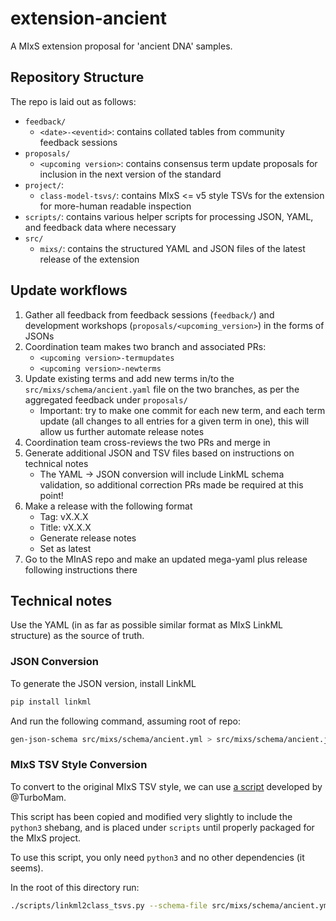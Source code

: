 # extension-ancient

A MIxS extension proposal for 'ancient DNA' samples.

## Repository Structure

The repo is laid out as follows:

- `feedback/`
  - `<date>-<eventid>`: contains collated tables from community feedback sessions
- `proposals/`
  - `<upcoming version>`: contains consensus term update proposals for inclusion in the next version of the standard
- `project/`:
  - `class-model-tsvs/`: contains MIxS <= v5 style TSVs for the extension for more-human readable inspection
- `scripts/`: contains various helper scripts for processing JSON, YAML, and feedback data where necessary
- `src/`
  - `mixs/`: contains the structured YAML and JSON files of the latest release of the extension

## Update workflows

1. Gather all feedback from feedback sessions (`feedback/`) and development workshops (`proposals/<upcoming_version>`) in the forms of JSONs
2. Coordination team makes two branch and associated PRs:
    - `<upcoming version>-termupdates`
    - `<upcoming version>-newterms`
3. Update existing terms and add new terms in/to the `src/mixs/schema/ancient.yaml` file on the two branches, as per the aggregated feedback under `proposals/`
    - Important: try to make one commit for each new term, and each term update (all changes to all entries for a given term in one), this will allow us further automate release notes
4. Coordination team cross-reviews the two PRs and merge in
5. Generate additional JSON and TSV files based on instructions on technical notes
    - The YAML -> JSON conversion will include LinkML schema validation, so additional correction PRs made be required at this point!
6. Make a release with the following format
    - Tag: vX.X.X
    - Title: vX.X.X
    - Generate release notes
    - Set as latest
7. Go to the MInAS repo and make an updated mega-yaml plus release following instructions there

## Technical notes

Use the YAML (in as far as possible similar format as MIxS LinkML structure) as the source of truth.

### JSON Conversion

To generate the JSON version, install LinkML

```bash
pip install linkml
```

And run the following command, assuming root of repo:

```bash
gen-json-schema src/mixs/schema/ancient.yml > src/mixs/schema/ancient.json
```

### MIxS TSV Style Conversion

To convert to the original MIxS TSV style, we can use [a script](https://github.com/GenomicsStandardsConsortium/mixs/blob/dd1a08f82637e80657f00b4551547a9b4b62c0d3/src/scripts/linkml2class_tsvs.py) developed by @TurboMam.

This script has been copied and modified very slightly to include the `python3` shebang, and is placed under `scripts` until properly packaged for the MIxS project.

To use this script, you only need `python3` and no other dependencies (it seems).

In the root of this directory run:

```bash
./scripts/linkml2class_tsvs.py --schema-file src/mixs/schema/ancient.yml --output-dir projects/class-model-tsvs/
```
